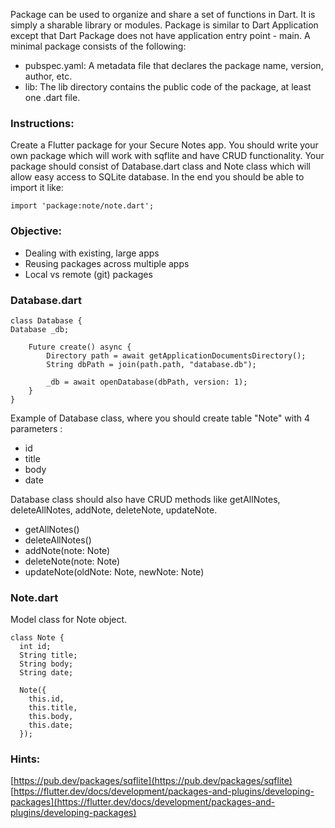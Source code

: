 Package can be used to organize and share a set of functions in Dart. It is simply a sharable library or modules. 
Package is similar to Dart Application except that Dart Package does not have application entry point - main.
A minimal package consists of the following:

- pubspec.yaml: 
A metadata file that declares the package name, version, author, etc.
- lib: 
The lib directory contains the public code of the package, at least one .dart file.

### Instructions:

Create a Flutter package for your Secure Notes app. You should write 
your own package which will work with sqflite and have CRUD 
functionality.
Your package should consist of Database.dart class and Note class which 
will allow easy access to SQLite database.
In the end you should be able to import it like:

```
import 'package:note/note.dart';

```

### Objective:

- Dealing with existing, large apps
- Reusing packages across multiple apps
- Local vs remote (git) packages

### Database.dart

```
class Database {
Database _db;

    Future create() async {
        Directory path = await getApplicationDocumentsDirectory();
        String dbPath = join(path.path, "database.db");

        _db = await openDatabase(dbPath, version: 1);
    }
}

```

Example of Database class, where you should create table "Note" with 4 parameters :
- id
- title
- body
- date

Database class should also have CRUD methods like getAllNotes, deleteAllNotes, addNote, deleteNote, updateNote.
- getAllNotes()
- deleteAllNotes()
- addNote(note: Note)
- deleteNote(note: Note)
- updateNote(oldNote: Note, newNote: Note)

### Note.dart

Model class for Note object.

```
class Note {
  int id;
  String title;
  String body;
  String date;

  Note({
    this.id,
    this.title,
    this.body,
    this.date;
  });

```

### Hints:

[https://pub.dev/packages/sqflite](https://pub.dev/packages/sqflite) [https://flutter.dev/docs/development/packages-and-plugins/developing-packages](https://flutter.dev/docs/development/packages-and-plugins/developing-packages)
